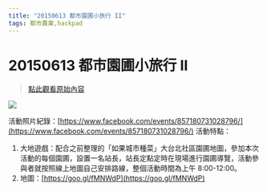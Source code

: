 ```yaml
---
title: "20150613 都市園圃小旅行 II"
tags: 都市農業,hackpad
---
```


# 20150613 都市園圃小旅行 II

> [點此觀看原始內容](https://g0v.hackpad.tw/S0rWrGhhiMH)

![](https://g0vhackmd.blob.core.windows.net/g0v-hackmd-images/upload_07699f7a1f257b76a4ad33ebaceb28c4)

活動照片紀錄：[https://www.facebook.com/events/857180731028796/](https://www.facebook.com/events/857180731028796/)
活動特點：
1.  大地遊戲：配合之前整理的「如果城市種菜」大台北社區園圃地圖，參加本次活動的每個園圃，設置一名站長，站長定點定時在現場進行園圃導覽，活動參與者就按照線上地圖自己安排路線，整個活動時間為上午 8:00-12:00。
2.  地圖：[https://goo.gl/fMNWdP](https://goo.gl/fMNWdP)


